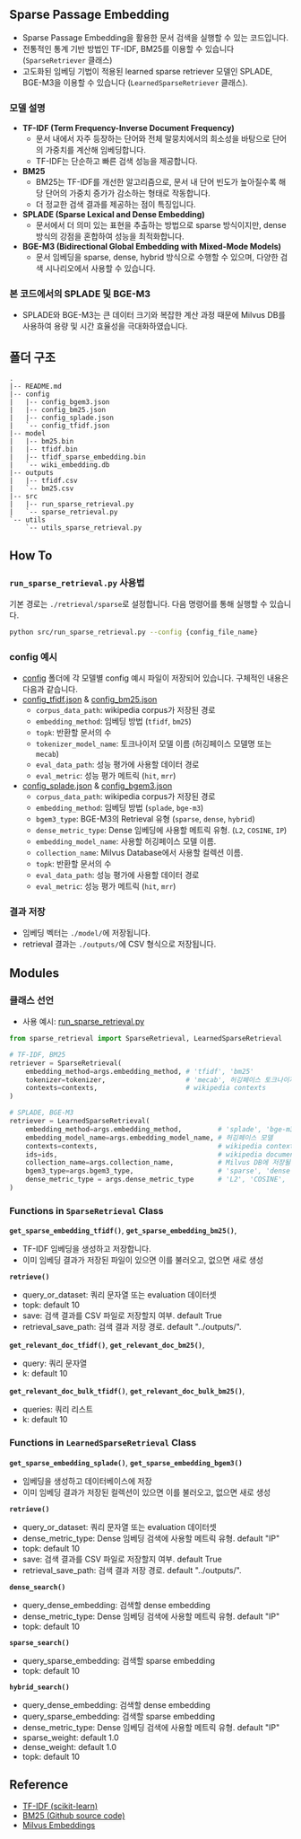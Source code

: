 ## Sparse Passage Embedding 
- Sparse Passage Embedding을 활용한 문서 검색을 실행할 수 있는 코드입니다.
- 전통적인 통계 기반 방법인 TF-IDF, BM25를 이용할 수 있습니다 (`SparseRetriever` 클래스)
- 고도화된 임베딩 기법이 적용된 learned sparse retriever 모델인 SPLADE, BGE-M3을 이용할 수 있습니다 (`LearnedSparseRetriever` 클래스).

### 모델 설명
- **TF-IDF (Term Frequency-Inverse Document Frequency)**
    - 문서 내에서 자주 등장하는 단어와 전체 말뭉치에서의 희소성을 바탕으로 단어의 가중치를 계산해 임베딩합니다.
    - TF-IDF는 단순하고 빠른 검색 성능을 제공합니다.
- **BM25**
    - BM25는 TF-IDF를 개선한 알고리즘으로, 문서 내 단어 빈도가 높아질수록 해당 단어의 가중치 증가가 감소하는 형태로 작동합니다.
    - 더 정교한 검색 결과를 제공하는 점이 특징입니다.
- **SPLADE (Sparse Lexical and Dense Embedding)**
    - 문서에서 더 의미 있는 표현을 추출하는 방법으로 sparse 방식이지만, dense 방식의 강점을 혼합하여 성능을 최적화합니다.
- **BGE-M3 (Bidirectional Global Embedding with Mixed-Mode Models)**
    - 문서 임베딩을 sparse, dense, hybrid 방식으로 수행할 수 있으며, 다양한 검색 시나리오에서 사용할 수 있습니다.

### 본 코드에서의 SPLADE 및 BGE-M3
- SPLADE와 BGE-M3는 큰 데이터 크기와 복잡한 계산 과정 때문에 Milvus DB를 사용하여 용량 및 시간 효율성을 극대화하였습니다.

## 폴더 구조
```text
.
|-- README.md
|-- config
|   |-- config_bgem3.json
|   |-- config_bm25.json
|   |-- config_splade.json
|   `-- config_tfidf.json
|-- model
|   |-- bm25.bin
|   |-- tfidf.bin
|   |-- tfidf_sparse_embedding.bin
|   `-- wiki_embedding.db
|-- outputs
|   |-- tfidf.csv
|   `-- bm25.csv
|-- src
|   |-- run_sparse_retrieval.py
|   `-- sparse_retrieval.py
`-- utils
    `-- utils_sparse_retrieval.py
```

## How To
### `run_sparse_retrieval.py` 사용법
기본 경로는 `./retrieval/sparse`로 설정합니다. 다음 명령어를 통해 실행할 수 있습니다.
```bash
python src/run_sparse_retrieval.py --config {config_file_name}
```


### config 예시
- [config](./config/) 폴더에 각 모델별 config 예시 파일이 저장되어 있습니다. 구체적인 내용은 다음과 같습니다.
- [config_tfidf.json](./config/config_tfidf.json) & [config_bm25.json](./config/config_bm25.json)
    - `corpus_data_path`: wikipedia corpus가 저장된 경로
    - `embedding_method`: 임베딩 방법 (`tfidf`, `bm25`)
    - `topk`: 반환할 문서의 수
    - `tokenizer_model_name`: 토크나이저 모델 이름 (허깅페이스 모델명 또는 `mecab`)
    - `eval_data_path`: 성능 평가에 사용할 데이터 경로
    - `eval_metric`: 성능 평가 메트릭 (`hit`, `mrr`)
- [config_splade.json](./config/config_splade.json) & [config_bgem3.json](./config/config_bgem3.json)
    - `corpus_data_path`: wikipedia corpus가 저장된 경로
    - `embedding_method`: 임베딩 방법 (`splade`, `bge-m3`)
    - `bgem3_type`: BGE-M3의 Retrieval 유형 (`sparse`, `dense`, `hybrid`)
    - `dense_metric_type`: Dense 임베딩에 사용할 메트릭 유형. (`L2`, `COSINE`, `IP`)
    - `embedding_model_name`: 사용할 허깅페이스 모델 이름.
    - `collection_name`: Milvus Database에서 사용할 컬렉션 이름.
    - `topk`: 반환할 문서의 수
    - `eval_data_path`: 성능 평가에 사용할 데이터 경로
    - `eval_metric`: 성능 평가 메트릭 (`hit`, `mrr`)

### 결과 저장
- 임베딩 벡터는 `./model/`에 저장됩니다.
- retrieval 결과는 `./outputs/`에 CSV 형식으로 저장됩니다.

## Modules
### 클래스 선언
- 사용 예시: [run_sparse_retrieval.py](./src/run_sparse_retrieval.py)
```python
from sparse_retrieval import SparseRetrieval, LearnedSparseRetrieval

# TF-IDF, BM25
retriever = SparseRetrieval(
    embedding_method=args.embedding_method, # 'tfidf', 'bm25'
    tokenizer=tokenizer,                    # 'mecab', 허깅페이스 토크나이저
    contexts=contexts,                      # wikipedia contexts
)

# SPLADE, BGE-M3
retriever = LearnedSparseRetrieval(
    embedding_method=args.embedding_method,         # 'splade', 'bge-m3'
    embedding_model_name=args.embedding_model_name, # 허깅페이스 모델
    contexts=contexts,                              # wikipedia contexts
    ids=ids,                                        # wikipedia document_ids
    collection_name=args.collection_name,           # Milvus DB에 저장될 collection 명
    bgem3_type=args.bgem3_type,                     # 'sparse', 'dense', 'hybrid'
    dense_metric_type = args.dense_metric_type      # 'L2', 'COSINE', 'IP'
)
```


### Functions in `SparseRetrieval` Class
**`get_sparse_embedding_tfidf()`**, **`get_sparse_embedding_bm25()`**, 
- TF-IDF 임베딩을 생성하고 저장합니다. 
- 이미 임베딩 결과가 저장된 파일이 있으면 이를 불러오고, 없으면 새로 생성

**`retrieve()`**
- query_or_dataset: 쿼리 문자열 또는 evaluation 데이터셋
- topk: default 10
- save: 검색 결과를 CSV 파일로 저장할지 여부. default True
- retrieval_save_path: 검색 결과 저장 경로. default "../outputs/".

**`get_relevant_doc_tfidf()`**, **`get_relevant_doc_bm25()`**, 
- query: 쿼리 문자열
- k: default 10

**`get_relevant_doc_bulk_tfidf()`**, **`get_relevant_doc_bulk_bm25()`**, 
- queries: 쿼리 리스트
- k: default 10


### Functions in `LearnedSparseRetrieval` Class
**`get_sparse_embedding_splade()`**, **`get_sparse_embedding_bgem3()`**
- 임베딩을 생성하고 데이터베이스에 저장
- 이미 임베딩 결과가 저장된 컬렉션이 있으면 이를 불러오고, 없으면 새로 생성

**`retrieve()`**
- query_or_dataset: 쿼리 문자열 또는 evaluation 데이터셋
- dense_metric_type: Dense 임베딩 검색에 사용할 메트릭 유형. default "IP"
- topk: default 10
- save: 검색 결과를 CSV 파일로 저장할지 여부. default True
- retrieval_save_path: 검색 결과 저장 경로. default "../outputs/".

**`dense_search()`**
- query_dense_embedding: 검색할 dense embedding
- dense_metric_type: Dense 임베딩 검색에 사용할 메트릭 유형. default "IP"
- topk: default 10

**`sparse_search()`**
- query_sparse_embedding: 검색할 sparse embedding
- topk: default 10

**`hybrid_search()`**
- query_dense_embedding: 검색할 dense embedding
- query_sparse_embedding: 검색할 sparse embedding
- dense_metric_type: Dense 임베딩 검색에 사용할 메트릭 유형. default "IP"
- sparse_weight: default 1.0
- dense_weight: default 1.0
- topk: default 10

## Reference
- [TF-IDF (scikit-learn)](https://scikit-learn.org/1.5/modules/generated/sklearn.feature_extraction.text.TfidfVectorizer.html)
- [BM25 (Github source code)](https://github.com/dorianbrown/rank_bm25)
- [Milvus Embeddings](https://milvus.io/docs/ko/embeddings.md)